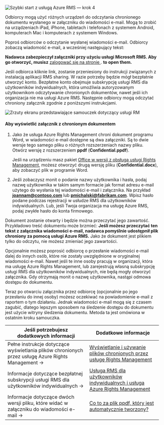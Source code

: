 ![Szybki start z usługą Azure RMS — krok 4](../media/AzRMS_QuickStartSteps4.PNG)

Odbiorcy mogą użyć różnych urządzeń do odczytania chronionego dokumentu wysłanego w załączniku do wiadomości e-mail. Mogą to zrobić na urządzeniach iPad, iPhone, tabletach i telefonach z systemem Android, komputerach Mac i komputerach z systemem Windows.

Poproś odbiorców o odczytanie wysłanej wiadomości e-mail. Odbiorcy zobaczą wiadomość e-mail, a wcześniej następujący tekst:

**Nadawca zabezpieczył załączniki przy użyciu usługi Microsoft RMS. Aby go otworzyć, musisz** [zalogować się na stronie ](http://aka.ms/rms).
      **to open them.**

Jeśli odbiorca kliknie link, zostanie przeniesiony do instrukcji związanych z instalacją aplikacji RMS sharing. W razie potrzeby będzie mógł bezpłatnie utworzyć konto. Bezpłatne konto obejmuje subskrypcję usługi RMS dla użytkowników indywidualnych, która umożliwia autoryzowanym użytkownikom odczytywanie chronionych dokumentów, nawet jeśli ich organizacja nie ma usługi Azure RMS. Następnie odbiorcy mogą odczytać chroniony załącznik zgodnie z poniższymi instrukcjami.

![Zrzuty ekranu przedstawiające samouczek dotyczący usługi RM](../media/AzRMS_Tutorial_4_Screenshots.png)

#### Aby wyświetlić załącznik z chronionym dokumentem

1.  Jako że usługa Azure Rights Management chroni dokument programu Word, w wiadomości e-mail dostępne są dwa załączniki. Są to dwie wersje tego samego pliku o różnych rozszerzeniach nazwy pliku. Otwórz wersję z rozszerzeniem **ppdf** (**Confidential.ppdf**).

    Jeśli na urządzeniu masz pakiet [Office w wersji z obsługą usługi Rights Management](https://technet.microsoft.com/library/dn655136.aspx), możesz otworzyć drugą wersję pliku (**Confidential.docx**), aby zobaczyć plik w programie Word.

2.  Jeśli zobaczysz monit o podanie nazwy użytkownika i hasła, podaj nazwę użytkownika w takim samym formacie jak format adresu e-mail użytego do wysłania tej wiadomości e-mail i załącznika. Na przykład **joannam@contoso.com** lub **pmichalski@fabrikam.com**. Wpisz hasło podane podczas rejestracji w usłudze RMS dla użytkowników indywidualnych. Lub, jeśli Twoja organizacja ma usługę Azure RMS, podaj zwykłe hasło do konta firmowego.

Dokument zostanie otwarty i będzie można przeczytać jego zawartość. Przykładowo treść dokumentu może brzmieć: **Jeśli możesz przeczytać ten tekst z załącznika wiadomości e-mail, nadawca pomyślnie udostępnił plik chroniony za pomocą usługi Azure RMS.** Jako że dokument jest plikiem tylko do odczytu, nie możesz zmieniać jego zawartości.

Opcjonalnie możesz poprosić odbiorcę o przesłanie wiadomości e-mail dalej do innych osób, które nie zostały uwzględnione w oryginalnej wiadomości e-mail. Nawet jeśli te inne osoby pracują w organizacji, która ma usługę Azure Rights Management, lub zarejestrują własną subskrypcję usługi RMS dla użytkowników indywidualnych, nie będą mogły otworzyć załącznika. Gdy otrzymają monit o nazwę użytkownika, nastąpi odmowa dostępu do dokumentu.

Teraz po otwarciu załącznika przez odbiorcę (opcjonalnie po jego przesłaniu do innej osoby) możesz oczekiwać na powiadomienie e-mail z raportem o tym działaniu. Jednak wiadomości e-mail mogą się z czasem zagubić, dlatego lepszym sposobem na śledzenie dostępu do dokumentu jest użycie witryny śledzenia dokumentu. Metoda ta jest omówiona w ostatnim kroku samouczka.

|Jeśli potrzebujesz dodatkowych informacji|Dodatkowe informacje|
|--------------------------------|--------------------------|
|Pełne instrukcje dotyczące wyświetlania plików chronionych przez usługę Azure Rights Management →|[Wyświetlanie i używanie plików chronionych przez usługę Rights Management](../rms-client/sharing-app-view-use-files.md)|
|Informacje dotyczące bezpłatnej subskrypcji usługi RMS dla użytkowników indywidualnych →|[Usługa RMS dla użytkowników indywidualnych i usługa Azure Rights Management](../understand-explore/rms-for-individuals.md)|
|Informacje dotyczące dwóch wersji pliku, które widać w załączniku do wiadomości e-mail →|[Co to za plik ppdf, który jest automatycznie tworzony?](../rms-client/sharing-app-dialog-box.md)|



<!--HONumber=Apr16_HO3-->


